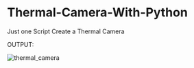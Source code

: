 # Thermal-Camera-With-Python
Just one Script Create a Thermal Camera



OUTPUT:  

 
 
  
   ![thermal_camera](https://user-images.githubusercontent.com/75094927/146541786-ec78009b-c492-471c-99d2-c7716c547712.png)
